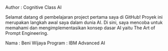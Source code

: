 Author : Cognitive Class AI

Selamat datang di pembelajaran project pertama saya di GitHub! Proyek ini merupakan langkah awal saya dalam dunia AI. Di sini, saya mencoba untuk memahami dan mengimplementasikan konsep dasar AI yaitu The Art of Prompt Engineering.

Nama : Beni Wijaya
Program : IBM Advanced AI
